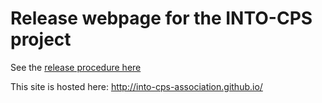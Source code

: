 # Release webpage for the INTO-CPS project

See the [release procedure here](https://github.com/into-cps-association/into-cps-association.github.io/wiki/Release-Process)

This site is hosted here: http://into-cps-association.github.io/

